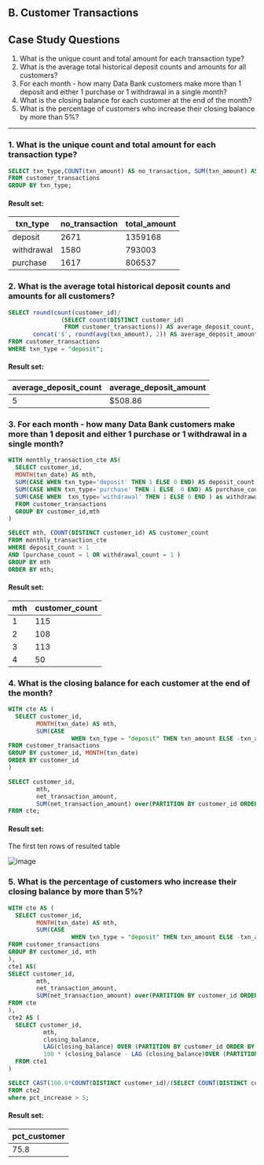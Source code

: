 ## B. Customer Transactions

## Case Study Questions
1. What is the unique count and total amount for each transaction type?
2. What is the average total historical deposit counts and amounts for all customers?
3. For each month - how many Data Bank customers make more than 1 deposit and either 1 purchase or 1 withdrawal in a single month?
4. What is the closing balance for each customer at the end of the month?
5. What is the percentage of customers who increase their closing balance by more than 5%?
***
### 1. What is the unique count and total amount for each transaction type?

```sql
SELECT txn_type,COUNT(txn_amount) AS no_transaction, SUM(txn_amount) AS total_amount
FROM customer_transactions
GROUP BY txn_type;
```
#### Result set:
| txn_type     | no_transaction | total_amount   |
| ------------ | -------------  | -------------  |
| deposit      | 2671           | 1359168        |
| withdrawal   | 1580           | 793003         |
| purchase     | 1617           | 806537         |

### 2. What is the average total historical deposit counts and amounts for all customers?
```sql
SELECT round(count(customer_id)/
               (SELECT count(DISTINCT customer_id)
                FROM customer_transactions)) AS average_deposit_count,
       concat('$', round(avg(txn_amount), 2)) AS average_deposit_amount
FROM customer_transactions
WHERE txn_type = "deposit";
```
#### Result set:
| average_deposit_count     | average_deposit_amount  |
| ------------------------- | ----------------------  |
| 5                         | $508.86                 | 

### 3. For each month - how many Data Bank customers make more than 1 deposit and either 1 purchase or 1 withdrawal in a single month?
```sql
WITH monthly_transaction_cte AS(
  SELECT customer_id,
  MONTH(txn_date) AS mth,
  SUM(CASE WHEN txn_type='deposit' THEN 1 ELSE 0 END) AS deposit_count,
  SUM(CASE WHEN txn_type='purchase' THEN 1 ELSE  0 END) AS purchase_count,
  SUM(CASE WHEN  txn_type='withdrawal' THEN 1 ELSE 0 END ) as withdrawal_count
  FROM customer_transactions
  GROUP BY customer_id,mth
)

SELECT mth, COUNT(DISTINCT customer_id) AS customer_count 
FROM monthly_transaction_cte
WHERE deposit_count > 1
AND (purchase_count = 1 OR withdrawal_count = 1 )
GROUP BY mth
ORDER BY mth;
```
#### Result set:
| mth                | customer_count |
| ------------------ | -------------  |
| 1                  | 115            | 
| 2                  | 108            | 
| 3                  | 113            | 
| 4                  | 50             | 

### 4. What is the closing balance for each customer at the end of the month?

```sql
WITH cte AS (
  SELECT customer_id,
        MONTH(txn_date) AS mth,
        SUM(CASE 
                  WHEN txn_type = "deposit" THEN txn_amount ELSE -txn_amount END) AS net_transaction_amount
FROM customer_transactions
GROUP BY customer_id, MONTH(txn_date)
ORDER BY customer_id
)

SELECT customer_id,
        mth,
        net_transaction_amount,
        SUM(net_transaction_amount) over(PARTITION BY customer_id ORDER BY mth ROWS BETWEEN UNBOUNDED preceding AND CURRENT ROW) AS closing_balance
FROM cte;
```
#### Result set:

The first ten rows of resulted table

![image](https://github.com/YiWeiOh/8Weeks_SQL_challenge---MySQL/assets/100756361/7f50bf2e-92f0-47a1-8f30-db56e3a9efa7)

### 5. What is the percentage of customers who increase their closing balance by more than 5%?

```sql
WITH cte AS (
  SELECT customer_id,
        MONTH(txn_date) AS mth,
        SUM(CASE 
                  WHEN txn_type = "deposit" THEN txn_amount ELSE -txn_amount END) AS net_transaction_amount
FROM customer_transactions
GROUP BY customer_id, mth
),
cte1 AS(
SELECT customer_id,
        mth,
        net_transaction_amount,
        SUM(net_transaction_amount) over(PARTITION BY customer_id ORDER BY mth ROWS BETWEEN UNBOUNDED preceding AND CURRENT ROW) AS closing_balance
FROM cte
),
cte2 AS (
  SELECT customer_id,
          mth,
          closing_balance,
          LAG(closing_balance) OVER (PARTITION BY customer_id ORDER BY mth) AS previous_mth_closing_balance,
          100 * (closing_balance - LAG (closing_balance)OVER (PARTITION BY customer_id ORDER BY mth))/NULLIF(LAG(closing_balance)OVER(PARTITION BY customer_id ORDER BY mth),0) AS pct_increase
  FROM cte1
)

SELECT CAST(100.0*COUNT(DISTINCT customer_id)/(SELECT COUNT(DISTINCT customer_id)FROM customer_transactions) AS FLOAT) as pct_customer 
FROM cte2
where pct_increase > 5;
```
#### Result set:

| pct_customer      |
| ----------------- | 
| 75.8              | 
